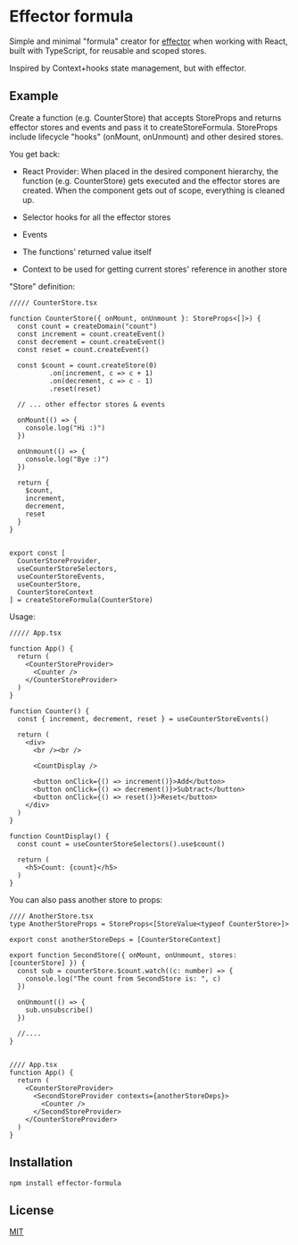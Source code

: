 # Effector formula

Simple and minimal "formula" creator for [effector](https://github.com/effector/effector) when working with React, built with TypeScript, for
reusable and scoped stores.

Inspired by Context+hooks state management, but with effector.

## Example

Create a function (e.g. CounterStore) that accepts StoreProps and returns effector stores and events and pass it to
createStoreFormula.
StoreProps include lifecycle "hooks" (onMount, onUnmount) and other desired stores.

You get back:

* React Provider: When placed in the desired component hierarchy, the function (e.g. CounterStore) gets executed
  and the effector stores are created. When the component gets out of scope, everything is cleaned up.

* Selector hooks for all the effector stores
* Events
* The functions' returned value itself
* Context to be used for getting current stores' reference in another store

"Store" definition:

```tsx
///// CounterStore.tsx

function CounterStore({ onMount, onUnmount }: StoreProps<[]>) {
  const count = createDomain("count")
  const increment = count.createEvent()
  const decrement = count.createEvent()
  const reset = count.createEvent()

  const $count = count.createStore(0)
          .on(increment, c => c + 1)
          .on(decrement, c => c - 1)
          .reset(reset)

  // ... other effector stores & events

  onMount(() => {
    console.log("Hi :)")
  })

  onUnmount(() => {
    console.log("Bye :)")
  })

  return {
    $count,
    increment,
    decrement,
    reset
  }
}


export const [
  CounterStoreProvider,
  useCounterStoreSelectors,
  useCounterStoreEvents,
  useCounterStore,
  CounterStoreContext
] = createStoreFormula(CounterStore)

```

Usage:

```tsx
///// App.tsx

function App() {
  return (
    <CounterStoreProvider>
      <Counter />
    </CounterStoreProvider>
  )
}

function Counter() {
  const { increment, decrement, reset } = useCounterStoreEvents()

  return (
    <div>
      <br /><br />

      <CountDisplay />

      <button onClick={() => increment()}>Add</button>
      <button onClick={() => decrement()}>Subtract</button>
      <button onClick={() => reset()}>Reset</button>
    </div>
  )
}

function CountDisplay() {
  const count = useCounterStoreSelectors().use$count()

  return (
    <h5>Count: {count}</h5>
  )
}
```

You can also pass another store to props:

```tsx
//// AnotherStore.tsx
type AnotherStoreProps = StoreProps<[StoreValue<typeof CounterStore>]>

export const anotherStoreDeps = [CounterStoreContext]

export function SecondStore({ onMount, onUnmount, stores: [counterStore] }) {
  const sub = counterStore.$count.watch((c: number) => {
    console.log("The count from SecondStore is: ", c)
  })

  onUnmount(() => {
    sub.unsubscribe()
  })

  //....
}


//// App.tsx
function App() {
  return (
    <CounterStoreProvider>
      <SecondStoreProvider contexts={anotherStoreDeps}>
        <Counter />
      </SecondStoreProvider>
    </CounterStoreProvider>
  )
}
```

## Installation

```
npm install effector-formula
```

## License

[MIT](https://choosealicense.com/licenses/mit/)
